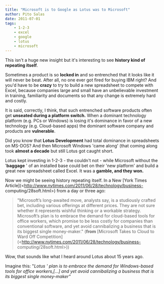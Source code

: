 ```yaml
---
title: "Microsoft is to Google as Lotus was to Microsoft"
author: Pito Salas
date: 2011-07-01
tags:
    - 1-2-3
    - excel
    - google
    - lotus
    - microsoft
---
```




This isn't a huge new insight but it's interesting to see **history kind of
repeating itself**.

Sometimes a product is so **locked in** and so entrenched that it looks like
it will never be beat. After all, no one ever got fired for buying IBM right?
And you'd have to be **crazy** to try to build a new spreadsheet to compete
with Excel, because companies large and small have an unbelievable investment
in training, familiarity and documents so that any change is extremely hard
and costly.

It is said, correctly, I think, that such entrenched software products often
get **unseated during a platform switch.** When a dominant technology platform
(e.g. PCs or Windows) is losing it's dominance in favor of a new technology
(e.g. Cloud-based apps) the dominant software company and products are
**vulnerable**.

Did you know that **Lotus Development** had total dominance in spreadsheets on
MS-DOS? And then Microsoft Windows 'came along' (that coming along took
**almost a decade** but still Lotus got caught short.

Lotus kept investing in 1-2-3 - the couldn't not - while Microsoft without the
'**baggage** ' of an installed base could bet on their 'new platform' and
build a great new spreadsheet called Excel. It was a **gamble, and they won.**

Now we might be seeing history repeating itself. In a New [York Times
Article](<http://www.nytimes.com/2011/06/28/technology/business-
computing/28soft.html>) from a day or three ago:

> "Microsoft’s long-awaited move, analysts say, is a studiously crafted bet,
> including various offerings at different prices. They are not sure whether
> it represents wishful thinking or a workable strategy. Microsoft’s plan is
> to embrace the demand for cloud-based tools for office workers, which
> promise to be less costly for companies than conventional software, and yet
> avoid cannibalizing a business that is its biggest single money-maker."
> (**from** [Microsoft Takes to Cloud to Ward Off
> Competition](<http://www.nytimes.com/2011/06/28/technology/business-
> computing/28soft.html>))

Wow, that sounds like what I heard around Lotus about 15 years ago.

Imagine this: "_Lotus ' plan is to embrace the demand for Windows-based tools
for office workers,[…] and yet avoid cannibalizing a business that is its
biggest single money-maker"_


